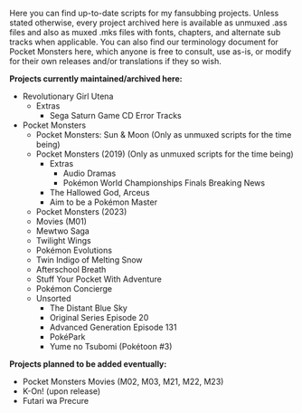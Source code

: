 Here you can find up-to-date scripts for my fansubbing projects. Unless stated otherwise, every project archived here is available as unmuxed .ass files and also as muxed .mks files with fonts, chapters, and alternate sub tracks when applicable. You can also find our terminology document for Pocket Monsters here, which anyone is free to consult, use as-is, or modify for their own releases and/or translations if they so wish.

**Projects currently maintained/archived here:**  
* Revolutionary Girl Utena  
  - Extras  
	+ Sega Saturn Game CD Error Tracks  
* Pocket Monsters  
  - Pocket Monsters: Sun & Moon (Only as unmuxed scripts for the time being)  
  - Pocket Monsters (2019) (Only as unmuxed scripts for the time being)  
	+ Extras  
	  - Audio Dramas  
	  - Pokémon World Championships Finals Breaking News  
	+ The Hallowed God, Arceus  
	+ Aim to be a Pokémon Master  
  - Pocket Monsters (2023)  
  - Movies (M01)  
  - Mewtwo Saga  
  - Twilight Wings  
  - Pokémon Evolutions  
  - Twin Indigo of Melting Snow  
  - Afterschool Breath  
  - Stuff Your Pocket With Adventure  
  - Pokémon Concierge  
  - Unsorted  
	+ The Distant Blue Sky  
	+ Original Series Episode 20  
	+ Advanced Generation Episode 131  
	+ PokéPark  
	+ Yume no Tsubomi (Pokétoon #3)

**Projects planned to be added eventually:**  
* Pocket Monsters Movies (M02, M03, M21, M22, M23)  
* K-On! (upon release)  
* Futari wa Precure
